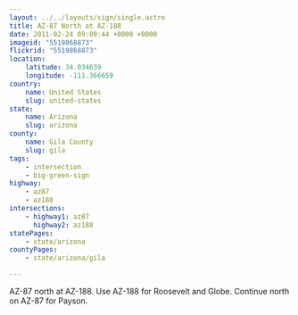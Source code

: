 ```yaml
---
layout: ../../layouts/sign/single.astro
title: AZ-87 North at AZ-188
date: 2011-02-24 09:09:44 +0000 +0000
imageid: "5519868873"
flickrid: "5519868873"
location:
    latitude: 34.034639
    longitude: -111.366659
country:
    name: United States
    slug: united-states
state:
    name: Arizona
    slug: arizona
county:
    name: Gila County
    slug: gila
tags:
    - intersection
    - big-green-sign
highway:
    - az87
    - az188
intersections:
    - highway1: az87
      highway2: az188
statePages:
    - state/arizona
countyPages:
    - state/arizona/gila

---
```

AZ-87 north at AZ-188.  Use AZ-188 for Roosevelt and Globe.  Continue north on AZ-87 for Payson.